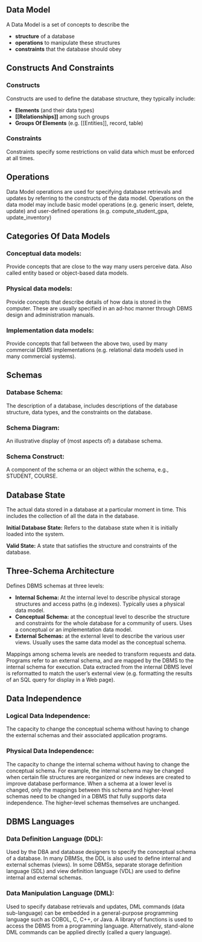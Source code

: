 ## Data Model
A Data Model is a set of concepts to describe the
* **structure**  of a database
* **operations** to manipulate these structures
*  **constraints** that the database should obey

## Constructs And Constraints
### Constructs
Constructs are used to define the database structure, they typically include:
* **Elements** (and their data types) 
* **[[Relationships]]** among such groups 
* **Groups Of Elements** (e.g. [[Entities]], record, table)
### Constraints 
Constraints specify some restrictions on valid data which must be enforced at all times.

## Operations
Data Model operations are used for specifying database retrievals and updates by referring to the constructs of the data model. Operations on the data model may include basic model operations (e.g. generic insert, delete, update) and user-defined operations (e.g. compute_student_gpa,  update_inventory)

## Categories Of Data Models
### Conceptual data models:
Provide concepts that are close to the way many users perceive data. Also called entity based  or object-based data models.
### Physical data models:
Provide concepts that describe details of how data is stored in the computer. These are usually specified in an ad-hoc manner through DBMS design and administration manuals.
### Implementation data models:
Provide concepts that fall between the above two, used by many commercial DBMS implementations (e.g. relational data models used in many commercial systems).

## Schemas
### Database Schema:
The description of a database, includes descriptions of the database  structure, data types, and the constraints on the database.
### Schema Diagram:
An illustrative display of (most aspects of) a database schema.
### Schema Construct:
A component of the schema or an object within the schema, e.g., STUDENT, COURSE.

## Database State
The actual data stored in a database at a particular moment in time.  This 
includes the collection of all the data in the database.

**Initial Database State:**  Refers to the database state when it is initially
loaded into the system.

**Valid State:** A state that satisfies the structure and constraints of the database.

## Three-Schema Architecture
Defines DBMS schemas at three levels:
* **Internal Schema:** At the internal level to describe physical storage structures and access paths (e.g indexes). Typically uses a physical data model.
* **Conceptual Schema:** at the conceptual level to describe the structure and constraints for the whole database for a community of users. Uses a conceptual or an implementation data model.
* **External Schemas:** at the external level to describe the various user views. Usually uses the same data model as the conceptual schema.

Mappings among schema levels are needed to transform requests and data. Programs refer to an external schema, and are mapped by the DBMS to the internal schema for execution. Data extracted from the internal DBMS level is reformatted to match the user’s external view (e.g.  formatting the results of an SQL query for display in a Web page).

## Data Independence
### Logical Data Independence:
The capacity to change the conceptual schema without having to change the  external schemas and their associated application programs.
### Physical Data Independence:
The capacity to change the internal schema without having to change the conceptual schema. For example, the internal schema may be changed when certain file structures are reorganized or new indexes are created to improve database performance. When a schema at a lower level is changed, only the mappings between this schema and higher-level schemas need to be changed in a DBMS that fully supports data independence. The higher-level schemas themselves are unchanged.

## DBMS Languages
### Data Definition Language (DDL):
Used by the DBA and database designers to specify the conceptual schema of a database. In many DBMSs, the DDL is also used to define internal and external schemas (views). In some DBMSs, separate storage definition language (SDL) and view definition language (VDL) are used to define internal and external schemas.
### Data Manipulation Language (DML):
Used to specify database retrievals and updates, DML commands (data sub-language) can be 
embedded in a general-purpose programming language such as COBOL, C, C++, or Java. A library of functions is used to access the DBMS from a programming language. Alternatively, stand-alone DML commands can be applied directly (called a query language).
